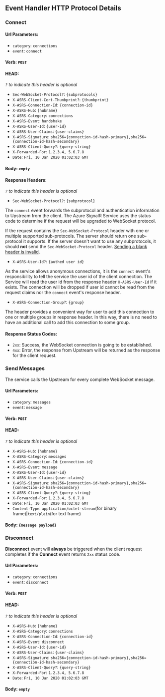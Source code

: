             
## Event Handler HTTP Protocol Details

### Connect
#### Url Parameters:
* `category`: `connections`
* `event`: `connect`

#### Verb: `POST`

#### HEAD:
*`?` to indicate this header is optional*

* `Sec-WebSocket-Protocol?`: `{subprotocols}`
* `X-ASRS-Client-Cert-Thumbprint?`: `{thumbprint}`
* `X-ASRS-Connection-Id`: `{connection-id}`
* `X-ASRS-Hub`: `{hubname}`
* `X-ASRS-Category`: `connections`
* `X-ASRS-Event`: `handshake`
* `X-ASRS-User-Id`: `{user-id}`
* `X-ASRS-User-Claims`: `{user-claims}`
* `X-ASRS-Signature`: `sha256={connection-id-hash-primary},sha256={connection-id-hash-secondary}`
* `X-ASRS-Client-Query?`: `{query-string}`
* `X-Forwarded-For`: `1.2.3.4, 5.6.7.8`
* `Date`: `Fri, 10 Jan 2020 01:02:03 GMT`

#### Body: `empty`

#### Response Headers:
*`?` to indicate this header is optional*

* `Sec-WebSocket-Protocol?`: `{subprotocol}`

The `connect` event forwards the subprotocol and authentication information to Upstream from the client. The Azure SignalR Service uses the status code to determine if the request will be upgraded to WebSocket protocol.

If the request contains the `Sec-WebSocket-Protocol` header with one or multiple supported sub-protocols. The server should return one sub-protocol it supports. If the server doesn't want to use any subprotocols, it should **not** send the `Sec-WebSocket-Protocol` header. [Sending a blank header is invalid](https://developer.mozilla.org/en-US/docs/Web/API/WebSockets_API/Writing_WebSocket_servers#Subprotocols).

* `X-ASRS-User-Id?`: `{authed user id}`

As the service allows anonymous connections, it is the `connect` event's responsibility to tell the service the user id of the client connection. The Service will read the user id from the response header `X-ASRS-User-Id` if it exists. The connection will be dropped if user id cannot be read from the request claims nor the `connect` event's response header.

<a name="connect_response_header_group">
 
* `X-ASRS-Connection-Group?`: `{group}`

The header provides a convenient way for user to add this connection to one or multiple groups in response header. In this way, there is no need to have an additional call to add this connection to some group.

#### Response Status Codes:
* `2xx`: Success, the WebSocket connection is going to be established.
* `4xx`: Error, the response from Upstream will be returned as the response for the client request.

### Send Messages
The service calls the Upstream for every complete WebSocket message.

#### Url Parameters:
* `category`: `messages`
* `event`: `message`

#### Verb: `POST`

#### HEAD:
*`?` to indicate this header is optional*

* `X-ASRS-Hub`: `{hubname}`
* `X-ASRS-Category`: `messages`
* `X-ASRS-Connection-Id`: `{connection-id}`
* `X-ASRS-Event`: `message`
* `X-ASRS-User-Id`: `{user-id}`
* `X-ASRS-User-Claims`: `{user-claims}`
* `X-ASRS-Signature`: `sha256={connection-id-hash-primary},sha256={connection-id-hash-secondary}`
* `X-ASRS-Client-Query?`: `{query-string}`
* `X-Forwarded-For`: `1.2.3.4, 5.6.7.8`
* `Date`: `Fri, 10 Jan 2020 01:02:03 GMT`
* `Content-Type`: `application/octet-stream`(for binary frame)|`text/plain`(for text frame)

#### Body: `{message payload}`

### Disconnect

**Disconnect** event will **always** be triggered when the client request completes if the **Connect** event returns `2xx` status code.

#### Url Parameters:
* `category`: `connections`
* `event`: `disconnect`

#### Verb: `POST`

#### HEAD:
*`?` to indicate this header is optional*

* `X-ASRS-Hub`: `{hubname}`
* `X-ASRS-Category`: `connections`
* `X-ASRS-Connection-Id`: `{connection-id}`
* `X-ASRS-Event`: `disconnect`
* `X-ASRS-User-Id`: `{user-id}`
* `X-ASRS-User-Claims`: `{user-claims}`
* `X-ASRS-Signature`: `sha256={connection-id-hash-primary},sha256={connection-id-hash-secondary}`
* `X-ASRS-Client-Query?`: `{query-string}`
* `X-Forwarded-For`: `1.2.3.4, 5.6.7.8`
* `Date`: `Fri, 10 Jan 2020 01:02:03 GMT`

#### Body: `empty`
